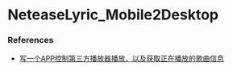 # NeteaseLyric_Mobile2Desktop

### References
+ [写一个APP控制第三方播放器播放，以及获取正在播放的歌曲信息](https://blog.csdn.net/Java_Grass/article/details/78668301)